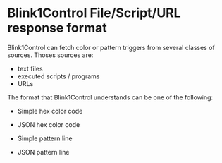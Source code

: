 Blink1Control File/Script/URL response format
============================================

Blink1Control can fetch color or pattern triggers
from several classes of sources.  Thoses sources are:

  - text files
  - executed scripts / programs
  - URLs
  
The format that Blink1Control understands can be one of the following:

 - Simple hex color code

 - JSON hex color code

 - Simple pattern line

 - JSON pattern line
 
 
